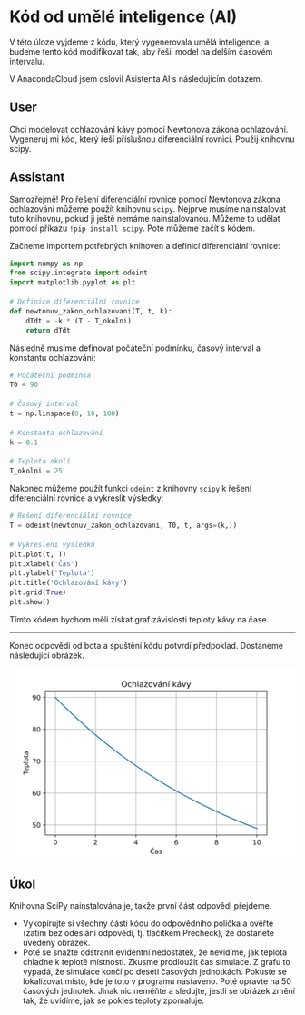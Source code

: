 # Kód od umělé inteligence (AI)

V této úloze vyjdeme z kódu, který vygenerovala umělá inteligence, a budeme tento kód modifikovat tak, aby řešil model na delším časovém intervalu.

V AnacondaCloud jsem oslovil Asistenta AI s následujícím dotazem. 

## User
Chci modelovat ochlazování kávy pomocí Newtonova zákona ochlazování. Vygeneruj mi kód, který řeší příslušnou diferenciální rovnici. Použij knihovnu scipy.

## Assistant

Samozřejmě! Pro řešení diferenciální rovnice pomocí Newtonova zákona ochlazování můžeme použít knihovnu `scipy`. Nejprve musíme nainstalovat tuto knihovnu, pokud ji ještě nemáme nainstalovanou. Můžeme to udělat pomocí příkazu `!pip install scipy`. Poté můžeme začít s kódem.

Začneme importem potřebných knihoven a definicí diferenciální rovnice:
```python
import numpy as np
from scipy.integrate import odeint
import matplotlib.pyplot as plt

# Definice diferenciální rovnice
def newtonuv_zakon_ochlazovani(T, t, k):
    dTdt = -k * (T - T_okolni)
    return dTdt
```

Následně musíme definovat počáteční podmínku, časový interval a konstantu ochlazování:

```python
# Počáteční podmínka
T0 = 90

# Časový interval
t = np.linspace(0, 10, 100)

# Konstanta ochlazování
k = 0.1

# Teplota okolí
T_okolni = 25
```
Nakonec můžeme použít funkci `odeint` z knihovny `scipy` k řešení diferenciální rovnice a vykreslit výsledky:
```python
# Řešení diferenciální rovnice
T = odeint(newtonuv_zakon_ochlazovani, T0, t, args=(k,))

# Vykreslení výsledků
plt.plot(t, T)
plt.xlabel('Čas')
plt.ylabel('Teplota')
plt.title('Ochlazování kávy')
plt.grid(True)
plt.show()
```
Tímto kódem bychom měli získat graf závislosti teploty kávy na čase.

---
Konec odpovědi od bota a spuštění kódu potvrdí předpoklad. Dostaneme následující obrázek.

![](https://raw.githubusercontent.com/robert-marik/moodle-python/b5705eecaf98d4d608d9a6b8f127f9902c34e41d/kava.svg)

## Úkol

Knihovna SciPy nainstalována je, takže první část odpovědi přejdeme. 

* Vykopírujte si všechny části kódu do odpovědního políčka a ověřte (zatím bez odeslání odpovědi, tj. tlačítkem Precheck), že dostanete uvedený obrázek. 
* Poté se snažte odstranit evidentní nedostatek, že nevidíme, jak teplota chladne k teplotě místnosti. Zkusme prodloužit čas simulace. Z grafu to vypadá, že simulace končí po deseti
   časových jednotkách. Pokuste se lokalizovat místo, kde je toto v programu nastaveno.  Poté opravte na 50 časových jednotek. Jinak nic neměňte a sledujte, jestli se obrázek 
   změní tak, že uvidíme, jak se pokles teploty zpomaluje.
